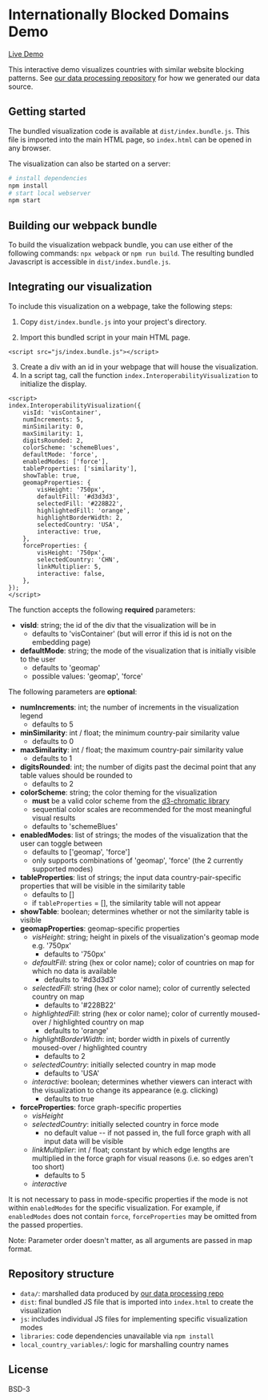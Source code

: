 # Internationally Blocked Domains Demo

[Live Demo](https://lilybhattacharjee5.github.io/interoperability-demo/)

This interactive demo visualizes countries with similar website blocking
patterns. See [our data processing
repository](https://github.com/daylight-lab/uclab-data-processing) for how we
generated our data source.

## Getting started

The bundled visualization code is available at `dist/index.bundle.js`. This file is imported into the 
main HTML page, so `index.html` can be opened in any browser.

The visualization can also be started on a server:

```sh
# install dependencies
npm install
# start local webserver
npm start
```

## Building our webpack bundle
To build the visualization webpack bundle, you can use either of the following commands: 
`npx webpack` or `npm run build`. The resulting bundled Javascript is accessible in `dist/index.bundle.js`.

## Integrating our visualization

To include this visualization on a webpage, take the following steps:
1. Copy `dist/index.bundle.js` into your project's directory.

2. Import this bundled script in your main HTML page.
```
<script src="js/index.bundle.js"></script>
```

3. Create a div with an id in your webpage that will house the visualization.
4. In a script tag, call the function `index.InteroperabilityVisualization` to initialize the display.
```
<script>
index.InteroperabilityVisualization({
    visId: 'visContainer',
    numIncrements: 5,
    minSimilarity: 0,
    maxSimilarity: 1,
    digitsRounded: 2,
    colorScheme: 'schemeBlues',
    defaultMode: 'force',
    enabledModes: ['force'],
    tableProperties: ['similarity'],
    showTable: true,
    geomapProperties: {
        visHeight: '750px',
        defaultFill: '#d3d3d3',
        selectedFill: '#228B22',
        highlightedFill: 'orange',
        highlightBorderWidth: 2,
        selectedCountry: 'USA',
        interactive: true,
    },
    forceProperties: {
        visHeight: '750px',
        selectedCountry: 'CHN',
        linkMultiplier: 5,
        interactive: false,
    },
});
</script>
```

The function accepts the following **required** parameters:
- **visId**: string; the id of the div that the visualization will be in
	- defaults to 'visContainer' (but will error if this id is not on the embedding page)
- **defaultMode**: string; the mode of the visualization that is initially visible to the user
	- defaults to 'geomap'
	- possible values: 'geomap', 'force'

The following parameters are **optional**:
- **numIncrements**: int; the number of increments in the visualization legend
	- defaults to 5
- **minSimilarity**: int / float; the minimum country-pair similarity value
	- defaults to 0
- **maxSimilarity**: int / float; the maximum country-pair similarity value
	- defaults to 1
- **digitsRounded**: int; the number of digits past the decimal point that any table values should be rounded to
	- defaults to 2
- **colorScheme**: string; the color theming for the visualization
	- **must** be a valid color scheme from the [d3-chromatic library](https://github.com/d3/d3-scale-chromatic)
	- sequential color scales are recommended for the most meaningful visual results
	- defaults to 'schemeBlues'
- **enabledModes**: list of strings; the modes of the visualization that the user can toggle between
	- defaults to ['geomap', 'force']
	- only supports combinations of 'geomap', 'force' (the 2 currently supported modes)
- **tableProperties**: list of strings; the input data country-pair-specific properties that will be visible in the similarity table
	- defaults to []
	- if `tableProperties` = [], the similarity table will not appear
- **showTable**: boolean; determines whether or not the similarity table is visible
- **geomapProperties**: geomap-specific properties
	- *visHeight*: string; height in pixels of the visualization's geomap mode e.g. '750px'
		- defaults to '750px'
	- *defaultFill*: string (hex or color name); color of countries on map for which no data is available
		- defaults to '#d3d3d3'
	- *selectedFill*: string (hex or color name); color of currently selected country on map
		- defaults to '#228B22'
	- *highlightedFill*: string (hex or color name); color of currently moused-over / highlighted country on map
		- defaults to 'orange'
	- *highlightBorderWidth*: int; border width in pixels of currently moused-over / highlighted country
		- defaults to 2
	- *selectedCountry*: initially selected country in map mode
		- defaults to 'USA'
	- *interactive*: boolean; determines whether viewers can interact with the visualization to change its appearance (e.g. clicking)
		- defaults to true
- **forceProperties**: force graph-specific properties
	- *visHeight*
	- *selectedCountry*: initially selected country in force mode
		- no default value -- if not passed in, the full force graph with all input data will be visible
	- *linkMultiplier*: int / float; constant by which edge lengths are multiplied in the force graph for visual reasons (i.e. so edges aren't too short)
		- defaults to 5
	- *interactive*

It is not necessary to pass in mode-specific properties if the mode is not within `enabledModes` for the specific visualization. For example, if `enabledModes` does not contain `force`, `forceProperties` may be omitted from the passed properties.

Note: Parameter order doesn't matter, as all arguments are passed in map format.

## Repository structure

- `data/`: marshalled data produced by [our data processing
  repo](https://github.com/daylight-lab/uclab-data-processing)
- `dist`: final bundled JS file that is imported into `index.html` to create the visualization
- `js`: includes individual JS files for implementing specific visualization modes
- `libraries`: code dependencies unavailable via `npm install`
- `local_country_variables/`: logic for marshalling country names

## License
BSD-3

